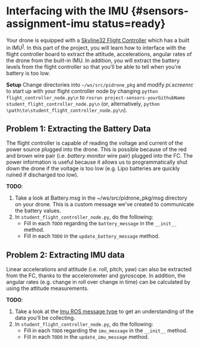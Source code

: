 # Interfacing with the IMU {#sensors-assignment-imu status=ready}

Your drone is equipped with a [Skyline32 Flight Controller](https://hobbyking.com/en_us/skyline32-acro-flight-controller-w-baseflight-cleanflight.html) which has a built in IMU<sup id="a1">[1](#f1)</sup>. In this part of the project, you will learn how to interface with the flight controller board to extract the attitude, accelerations, angular rates of the drone from the built-in IMU. In addition, you will extract the battery levels from the flight controller so that you'll be able to tell when you're battery is too low.

**Setup**
Change directories into `~/ws/src/pidrone_pkg` and modify _pi.screenrc_ to start up with your flight controller node by changing `python flight_controller_node.py\n` to `rosrun project-sensors-yourGithubName student_flight_controller_node.py\n` (or, alternatively, `python \path\to\student_flight_controller_node.py\n`).

## Problem 1: Extracting the Battery Data
The flight controller is capable of reading the voltage and current of the power source plugged into the drone. This is possible because of the red and brown wire pair (i.e. _battery monitor_ wire pair) plugged into the FC. The power information is useful because it allows us to programmatically shut down the drone if the voltage is too low (e.g. Lipo batteries are quickly ruined if discharged too low).

**TODO**:    
1. Take a look at Battery.msg in the ~/ws/src/pidrone_pkg/msg directory on your drone. This is a custom message we've created to communicate the battery values.
2. In `student_flight_controller_node.py`, do the following:    
    - Fill in each `TODO` regarding the `battery_message` in the `__init__` method.
    - Fill in each `TODO` in the `update_battery_message` method.


## Problem 2: Extracting IMU data
Linear accelerations and attitude (i.e. roll, pitch, yaw) can also be extracted from the FC, thanks to the accelerometer and gyroscope. In addition, the angular rates (e.g. change in roll over change in time) can be calculated by using the attitude measurements.

**TODO**:    
1. Take a look at the [Imu ROS message type](http://docs.ros.org/api/sensor_msgs/html/msg/Imu.html) to get an understanding of the data you'll be collecting.
2. In `student_flight_controller_node.py`, do the following:    
    - Fill in each `TODO` regarding the `imu_message` in the `__init__` method.
    - Fill in each `TODO` in the `update_imu_message` method.
